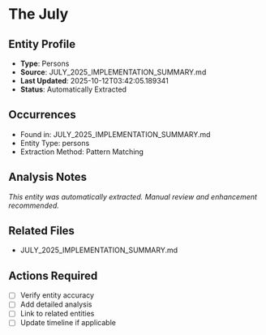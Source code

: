 # The July

## Entity Profile
- **Type**: Persons
- **Source**: JULY_2025_IMPLEMENTATION_SUMMARY.md
- **Last Updated**: 2025-10-12T03:42:05.189341
- **Status**: Automatically Extracted

## Occurrences
- Found in: JULY_2025_IMPLEMENTATION_SUMMARY.md
- Entity Type: persons
- Extraction Method: Pattern Matching

## Analysis Notes
*This entity was automatically extracted. Manual review and enhancement recommended.*

## Related Files
- JULY_2025_IMPLEMENTATION_SUMMARY.md

## Actions Required
- [ ] Verify entity accuracy
- [ ] Add detailed analysis
- [ ] Link to related entities
- [ ] Update timeline if applicable
